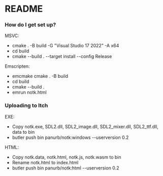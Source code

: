 # README #

### How do I get set up? ###

MSVC:
* cmake . -B build -G "Visual Studio 17 2022" -A x64
* cd build
* cmake --build . --target install --config Release

Emscripten:
* emcmake cmake . -B build
* cd build
* cmake --build .
* emrun notk.html

### Uploading to Itch

EXE:
* Copy notk.exe, SDL2.dll, SDL2_image.dll, SDL2_mixer.dll, SDL2_ttf.dll, data to bin
* butler push bin panurb/notk:windows --userversion 0.2

HTML:
* Copy notk.data, notk.html, notk.js, notk.wasm to bin
* Rename notk.html to index.html
* butler push bin panurb/notk:html --userversion 0.2
